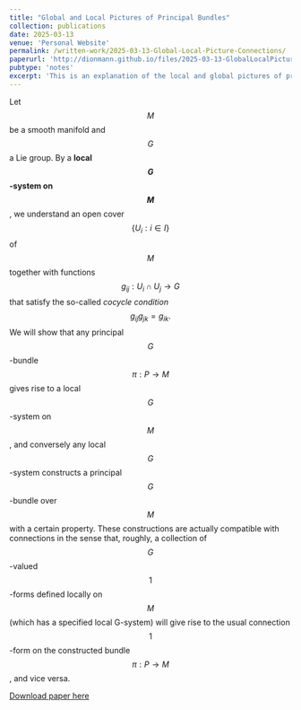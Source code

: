 ```yaml
---
title: "Global and Local Pictures of Principal Bundles"
collection: publications
date: 2025-03-13
venue: 'Personal Website'
permalink: /written-work/2025-03-13-Global-Local-Picture-Connections/
paperurl: 'http://dionmann.github.io/files/2025-03-13-GlobalLocalPictureConnections.pdf'
pubtype: 'notes'
excerpt: 'This is an explanation of the local and global pictures of principal $$G$$-bundles, as well as how these pictures are compatible with connections.'
---
```


Let $$M$$ be a smooth manifold and $$G$$ a Lie group. By a **local $$G$$-system on $$M$$**, we understand an open cover $$\{U_i : i \in I\}$$ of $$M$$ together with functions $$g_{ij} : U_i \cap U_j \to G$$ that satisfy the so-called _cocycle condition_ $$g_{ij}g_{jk} = g_{ik}.$$ We will show that any principal $$G$$-bundle $$\pi : P \to M$$ gives rise to a local $$G$$-system on $$M$$, and conversely any local $$G$$-system constructs a principal $$G$$-bundle over $$M$$ with a certain property. These constructions are actually compatible with connections in the sense that, roughly, a collection of $$G$$-valued $$1$$-forms defined locally on $$M$$ (which has a specified local G-system) will give rise to the usual connection $$1$$-form on the constructed bundle $$\pi : P \to M$$, and vice versa.

[Download paper here](http://dionmann.github.io/files/2025-03-13-GlobalLocalPictureConnections.pdf)

